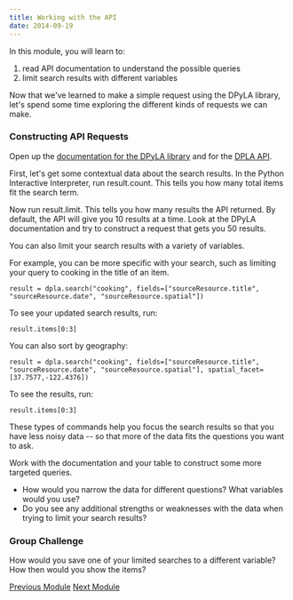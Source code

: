 ```yaml
---
title: Working with the API
date: 2014-09-19
---
```


In this module, you will learn to:

1. read API documentation to understand the possible queries
2. limit search results with different variables

Now that we've learned to make a simple request using the DPyLA library, let's spend some time exploring the different kinds of requests we can make. 

### Constructing API Requests

Open up the [documentation for the DPyLA library](https://github.com/bibliotechy/DPyLA) and for the [DPLA API](http://dp.la/info/developers/codex/requests/).

First, let's get some contextual data about the search results. In the Python Interactive Interpreter, run <span class="command">result.count</span>. This tells you how many total items fit the search term. 

Now run <span class="command">result.limit</span>. This tells you how many results the API returned. By default, the API will give you 10 results at a time. Look at the DPyLA documentation and try to construct a request that gets you 50 results.

You can also limit your search results with a variety of variables. 

For example, you can be more specific with your search, such as limiting your query to cooking in the title of an item. 

    result = dpla.search("cooking", fields=["sourceResource.title", "sourceResource.date", "sourceResource.spatial"])

To see your updated search results, run:

    result.items[0:3]

You can also sort by geography:

	result = dpla.search("cooking", fields=["sourceResource.title", "sourceResource.date", "sourceResource.spatial"], spatial_facet=[37.7577,-122.4376])

To see the results, run:

    result.items[0:3]

These types of commands help you focus the search results so that you have less noisy data -- so that more of the data fits the questions you want to ask.

Work with the documentation and your table to construct some more targeted queries. 

- How would you narrow the data for different questions? What variables would you use?
- Do you see any additional strengths or weaknesses with the data when trying to limit your search results?

### Group Challenge

How would you save one of your limited searches to a different variable? How then would you show the items?



<span class="left">[Previous Module](module03.html)</span>
<span class="right">[Next Module](module05.html)</span>